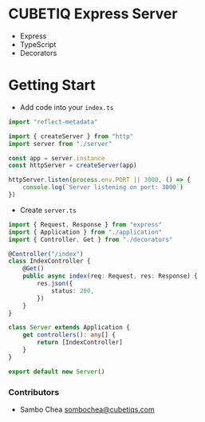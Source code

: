 # CUBETIQ Express Server

-   Express
-   TypeScript
-   Decorators

# Getting Start

-   Add code into your `index.ts`

```ts
import "reflect-metadata"

import { createServer } from "http"
import server from "./server"

const app = server.instance
const httpServer = createServer(app)

httpServer.listen(process.env.PORT || 3000, () => {
    console.log(`Server listening on port: 3000`)
})
```

-   Create `server.ts`

```ts
import { Request, Response } from "express"
import { Application } from "./application"
import { Controller, Get } from "./decorators"

@Controller("/index")
class IndexController {
    @Get()
    public async index(req: Request, res: Response) {
        res.json({
            status: 200,
        })
    }
}

class Server extends Application {
    get controllers(): any[] {
        return [IndexController]
    }
}

export default new Server()
```

### Contributors

-   Sambo Chea <sombochea@cubetiqs.com>
